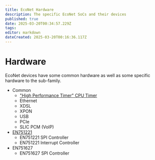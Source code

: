 ```yaml
---
title: EcoNet Hardware
description: The specific EcoNet SoCs and their devices
published: true
date: 2025-03-20T00:34:57.229Z
tags: 
editor: markdown
dateCreated: 2025-03-20T00:16:36.117Z
---
```


# Hardware
EcoNet devices have some common hardware as well as some specific hardware to the sub-family.

* Common
  * ["High Performance Timer" CPU Timer](econet-hpt)
  * Ethernet
  * XDSL
  * XPON
  * USB
  * PCIe
  * SLIC PCM (VoIP)
* [EN751221](EN751221)
  * EN751221 SPI Controller
  * EN751221 Interrupt Controller
* EN751627
  * EN751627 SPI Controller
